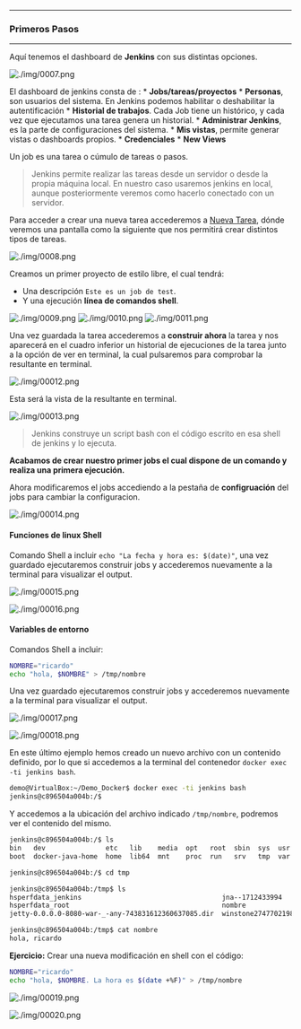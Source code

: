 ---------------------------------------------------------

### Primeros Pasos

---------------------------------------------------------

Aquí tenemos el dashboard de **Jenkins** con sus distintas opciones.

![./img/0007.png](./img/0007.png)

El dashboard de jenkins consta de :
    * **Jobs/tareas/proyectos**
    * **Personas**, son usuarios del sistema. En Jenkins podemos habilitar o deshabilitar la autentificación
    * **Historial de trabajos**. Cada Job tiene un histórico, y cada vez que ejecutamos una tarea genera un historial.
    * **Administrar Jenkins**, es la parte de configuraciones del sistema.
    * **Mis vistas**, permite generar vistas o dashboards propios.
    * **Credenciales**
    * **New Views**

Un job es una tarea o cúmulo de tareas o pasos. 

> Jenkins permite realizar las tareas desde un servidor o desde la propia máquina local. En nuestro caso usaremos jenkins en local, aunque posteriormente veremos como hacerlo conectado con un servidor.

Para acceder a crear una nueva tarea accederemos a [Nueva Tarea](http://127.0.0.1:8080/view/all/newJob), dónde veremos una pantalla como la siguiente que nos permitirá crear distintos tipos de tareas.

![./img/0008.png](./img/0008.png)

Creamos un primer proyecto de estilo libre, el cual tendrá:

* Una descripción `Este es un job de test`.
* Y una ejecución **línea de comandos shell**.

![./img/0009.png](./img/0009.png)
![./img/0010.png](./img/0010.png)
![./img/0011.png](./img/0011.png)

Una vez guardada la tarea accederemos a **construir ahora** la tarea y nos aparecerá en el cuadro inferior un historial de ejecuciones de la tarea junto a la opción de ver en terminal, la cual pulsaremos para comprobar la resultante en terminal.

![./img/00012.png](./img/0012.png)

Esta será la vista de la resultante en terminal.

![./img/00013.png](./img/0013.png)

> Jenkins construye un script bash con el código escrito en esa shell de jenkins y lo ejecuta.

**Acabamos de crear nuestro primer jobs el cual dispone de un comando y realiza una primera ejecución.**

Ahora modificaremos el jobs accediendo a la pestaña de **configruación** del jobs para cambiar la configuracion.

![./img/00014.png](./img/0014.png)

#### Funciones de linux Shell

Comando Shell a incluir `echo "La fecha y hora es: $(date)"`, una vez guardado ejecutaremos construir jobs y accederemos nuevamente a la terminal para visualizar el output.

![./img/00015.png](./img/0015.png)

![./img/00016.png](./img/0016.png)

#### Variables de entorno

Comandos Shell a incluir:

```bash
NOMBRE="ricardo"
echo "hola, $NOMBRE" > /tmp/nombre
```

Una vez guardado ejecutaremos construir jobs y accederemos nuevamente a la terminal para visualizar el output.

![./img/00017.png](./img/0017.png)

![./img/00018.png](./img/0018.png)

En este último ejemplo hemos creado un nuevo archivo con un contenido definido, por lo que si accedemos a la terminal del contenedor `docker exec -ti jenkins bash`.

```bash
demo@VirtualBox:~/Demo_Docker$ docker exec -ti jenkins bash
jenkins@c896504a004b:/$
```

Y accedemos a la ubicación del archivo indicado `/tmp/nombre`, podremos ver el contenido del mismo.

```bash
jenkins@c896504a004b:/$ ls
bin   dev               etc   lib    media  opt   root  sbin  sys  usr
boot  docker-java-home  home  lib64  mnt    proc  run   srv   tmp  var

jenkins@c896504a004b:/$ cd tmp

jenkins@c896504a004b:/tmp$ ls
hsperfdata_jenkins                                   jna--1712433994
hsperfdata_root                                      nombre
jetty-0.0.0.0-8080-war-_-any-743831612360637085.dir  winstone2747702198265079682.jar

jenkins@c896504a004b:/tmp$ cat nombre
hola, ricardo
```

**Ejercicio:** Crear una nueva modificación en shell con el código:

```bash
NOMBRE="ricardo"
echo "hola, $NOMBRE. La hora es $(date +%F)" > /tmp/nombre
```

![./img/00019.png](./img/0019.png)

![./img/00020.png](./img/0020.png)